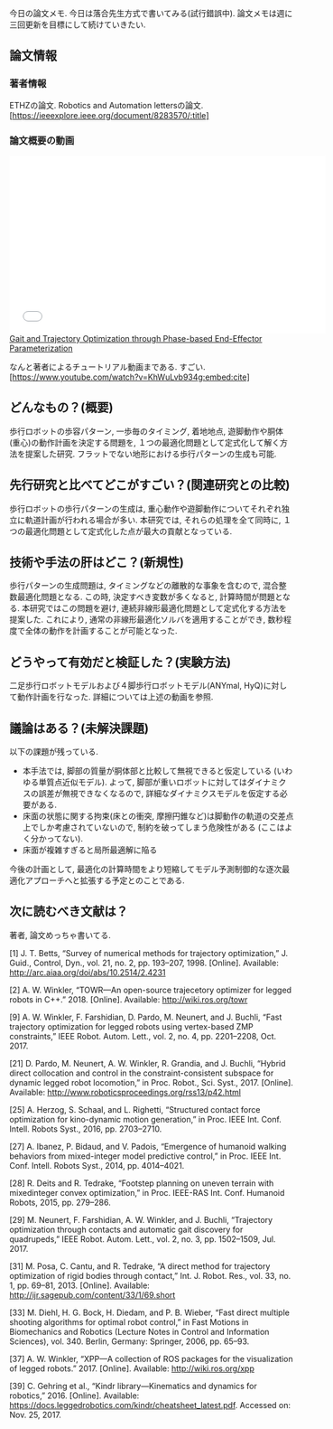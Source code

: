 今日の論文メモ. 今日は落合先生方式で書いてみる(試行錯誤中). 論文メモは週に三回更新を目標にして続けていきたい.

論文情報
------------------

### 著者情報

ETHZの論文. Robotics and Automation lettersの論文.
[https://ieeexplore.ieee.org/document/8283570/:title]

### 論文概要の動画
<iframe width="560" height="315" frameborder="0" allowfullscreen="" src="//www.youtube.com/embed/0jE46GqzxMM"></iframe><br><a href="https://youtube.com/watch?v=0jE46GqzxMM">Gait and Trajectory Optimization through Phase-based End-Effector Parameterization</a>
  
なんと著者によるチュートリアル動画まである. すごい.
[https://www.youtube.com/watch?v=KhWuLvb934g:embed:cite]

どんなもの？(概要)
------------------
歩行ロボットの歩容パターン, 一歩毎のタイミング, 着地地点, 遊脚動作や胴体(重心)の動作計画を決定する問題を, １つの最適化問題として定式化して解く方法を提案した研究. フラットでない地形における歩行パターンの生成も可能.  

先行研究と比べてどこがすごい？(関連研究との比較)
------------------
歩行ロボットの歩行パターンの生成は, 重心動作や遊脚動作についてそれぞれ独立に軌道計画が行われる場合が多い. 本研究では, それらの処理を全て同時に, １つの最適化問題として定式化した点が最大の貢献となっている. 

技術や手法の肝はどこ？(新規性)
------------------
歩行パターンの生成問題は, タイミングなどの離散的な事象を含むので, 混合整数最適化問題となる. この時, 決定すべき変数が多くなると, 計算時間が問題となる. 本研究ではこの問題を避け, 連続非線形最適化問題として定式化する方法を提案した. これにより, 通常の非線形最適化ソルバを適用することができ, 数秒程度で全体の動作を計画することが可能となった.

どうやって有効だと検証した？(実験方法)
------------------
二足歩行ロボットモデルおよび４脚歩行ロボットモデル(ANYmal, HyQ)に対して動作計画を行なった. 詳細については上述の動画を参照.

議論はある？(未解決課題)
------------------
以下の課題が残っている.
- 本手法では, 脚部の質量が胴体部と比較して無視できると仮定している (いわゆる単質点近似モデル). よって, 脚部が重いロボットに対してはダイナミクスの誤差が無視できなくなるので, 詳細なダイナミクスモデルを仮定する必要がある.  
- 床面の状態に関する拘束(床との衝突, 摩擦円錐など)は脚動作の軌道の交差点上でしか考慮されていないので, 制約を破ってしまう危険性がある (ここはよく分かってない).
- 床面が複雑すぎると局所最適解に陥る
  
今後の計画として, 最適化の計算時間をより短縮してモデル予測制御的な逐次最適化アプローチへと拡張する予定とのことである.

次に読むべき文献は？
------------------
著者, 論文めっちゃ書いてる.

[1] J. T. Betts, “Survey of numerical methods for trajectory optimization,” J. Guid., Control, Dyn., vol. 21, no. 2, pp. 193–207, 1998. [Online]. Available: http://arc.aiaa.org/doi/abs/10.2514/2.4231

[2] A. W. Winkler, “TOWR—An open-source trajecetory optimizer for legged robots in C++.” 2018. [Online]. Available: http://wiki.ros.org/towr

[9] A. W. Winkler, F. Farshidian, D. Pardo, M. Neunert, and J. Buchli, “Fast trajectory optimization for legged robots using vertex-based ZMP constraints,” IEEE Robot. Autom. Lett., vol. 2, no. 4, pp. 2201–2208, Oct. 2017.

[21] D. Pardo, M. Neunert, A. W. Winkler, R. Grandia, and J. Buchli, “Hybrid direct collocation and control in the constraint-consistent subspace for dynamic legged robot locomotion,” in Proc. Robot., Sci. Syst., 2017. [Online]. Available: http://www.roboticsproceedings.org/rss13/p42.html

[25] A. Herzog, S. Schaal, and L. Righetti, “Structured contact force optimization for kino-dynamic motion generation,” in Proc. IEEE Int. Conf. Intell. Robots Syst., 2016, pp. 2703–2710.

[27] A. Ibanez, P. Bidaud, and V. Padois, “Emergence of humanoid walking behaviors from mixed-integer model predictive control,” in Proc. IEEE Int. Conf. Intell. Robots Syst., 2014, pp. 4014–4021.

[28] R. Deits and R. Tedrake, “Footstep planning on uneven terrain with mixedinteger convex optimization,” in Proc. IEEE-RAS Int. Conf. Humanoid Robots, 2015, pp. 279–286.

[29] M. Neunert, F. Farshidian, A. W. Winkler, and J. Buchli, “Trajectory optimization through contacts and automatic gait discovery for quadrupeds,” IEEE Robot. Autom. Lett., vol. 2, no. 3, pp. 1502–1509, Jul. 2017.

[31] M. Posa, C. Cantu, and R. Tedrake, “A direct method for trajectory optimization of rigid bodies through contact,” Int. J. Robot. Res., vol. 33, no. 1, pp. 69–81, 2013. [Online]. Available: http://ijr.sagepub.com/content/33/1/69.short

[33] M. Diehl, H. G. Bock, H. Diedam, and P. B. Wieber, “Fast direct multiple shooting algorithms for optimal robot control,” in Fast Motions in Biomechanics and Robotics (Lecture Notes in Control and Information Sciences), vol. 340. Berlin, Germany: Springer, 2006, pp. 65–93.

[37] A. W. Winkler, “XPP—A collection of ROS packages for the visualization of legged robots.” 2017. [Online]. Available: http://wiki.ros.org/xpp

[39] C. Gehring et al., “Kindr library—Kinematics and dynamics for robotics,” 2016. [Online]. Available: https://docs.leggedrobotics.com/kindr/cheatsheet_latest.pdf. Accessed on: Nov. 25, 2017.
